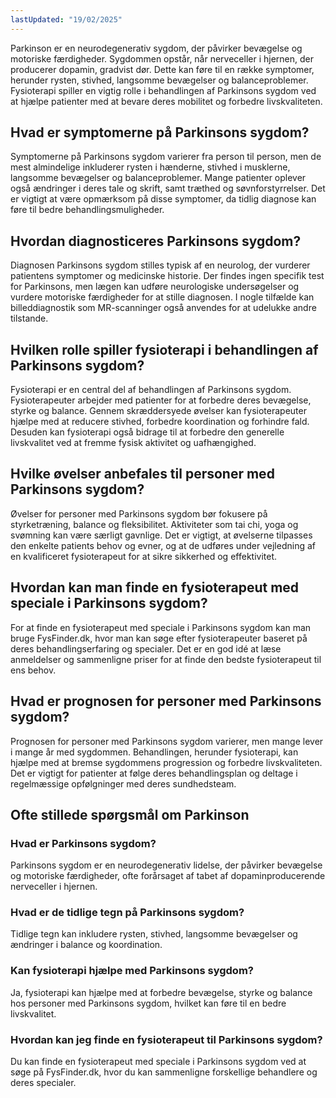```yaml
---
lastUpdated: "19/02/2025"
---
```


Parkinson er en neurodegenerativ sygdom, der påvirker bevægelse og motoriske færdigheder. Sygdommen opstår, når nerveceller i hjernen, der producerer dopamin, gradvist dør. Dette kan føre til en række symptomer, herunder rysten, stivhed, langsomme bevægelser og balanceproblemer. Fysioterapi spiller en vigtig rolle i behandlingen af Parkinsons sygdom ved at hjælpe patienter med at bevare deres mobilitet og forbedre livskvaliteten.

## Hvad er symptomerne på Parkinsons sygdom?

Symptomerne på Parkinsons sygdom varierer fra person til person, men de mest almindelige inkluderer rysten i hænderne, stivhed i musklerne, langsomme bevægelser og balanceproblemer. Mange patienter oplever også ændringer i deres tale og skrift, samt træthed og søvnforstyrrelser. Det er vigtigt at være opmærksom på disse symptomer, da tidlig diagnose kan føre til bedre behandlingsmuligheder.

## Hvordan diagnosticeres Parkinsons sygdom?

Diagnosen Parkinsons sygdom stilles typisk af en neurolog, der vurderer patientens symptomer og medicinske historie. Der findes ingen specifik test for Parkinsons, men lægen kan udføre neurologiske undersøgelser og vurdere motoriske færdigheder for at stille diagnosen. I nogle tilfælde kan billeddiagnostik som MR-scanninger også anvendes for at udelukke andre tilstande.

## Hvilken rolle spiller fysioterapi i behandlingen af Parkinsons sygdom?

Fysioterapi er en central del af behandlingen af Parkinsons sygdom. Fysioterapeuter arbejder med patienter for at forbedre deres bevægelse, styrke og balance. Gennem skræddersyede øvelser kan fysioterapeuter hjælpe med at reducere stivhed, forbedre koordination og forhindre fald. Desuden kan fysioterapi også bidrage til at forbedre den generelle livskvalitet ved at fremme fysisk aktivitet og uafhængighed.

## Hvilke øvelser anbefales til personer med Parkinsons sygdom?

Øvelser for personer med Parkinsons sygdom bør fokusere på styrketræning, balance og fleksibilitet. Aktiviteter som tai chi, yoga og svømning kan være særligt gavnlige. Det er vigtigt, at øvelserne tilpasses den enkelte patients behov og evner, og at de udføres under vejledning af en kvalificeret fysioterapeut for at sikre sikkerhed og effektivitet.

## Hvordan kan man finde en fysioterapeut med speciale i Parkinsons sygdom?

For at finde en fysioterapeut med speciale i Parkinsons sygdom kan man bruge FysFinder.dk, hvor man kan søge efter fysioterapeuter baseret på deres behandlingserfaring og specialer. Det er en god idé at læse anmeldelser og sammenligne priser for at finde den bedste fysioterapeut til ens behov.

## Hvad er prognosen for personer med Parkinsons sygdom?

Prognosen for personer med Parkinsons sygdom varierer, men mange lever i mange år med sygdommen. Behandlingen, herunder fysioterapi, kan hjælpe med at bremse sygdommens progression og forbedre livskvaliteten. Det er vigtigt for patienter at følge deres behandlingsplan og deltage i regelmæssige opfølgninger med deres sundhedsteam.

## Ofte stillede spørgsmål om Parkinson

### Hvad er Parkinsons sygdom?

Parkinsons sygdom er en neurodegenerativ lidelse, der påvirker bevægelse og motoriske færdigheder, ofte forårsaget af tabet af dopaminproducerende nerveceller i hjernen.

### Hvad er de tidlige tegn på Parkinsons sygdom?

Tidlige tegn kan inkludere rysten, stivhed, langsomme bevægelser og ændringer i balance og koordination.

### Kan fysioterapi hjælpe med Parkinsons sygdom?

Ja, fysioterapi kan hjælpe med at forbedre bevægelse, styrke og balance hos personer med Parkinsons sygdom, hvilket kan føre til en bedre livskvalitet.

### Hvordan kan jeg finde en fysioterapeut til Parkinsons sygdom?

Du kan finde en fysioterapeut med speciale i Parkinsons sygdom ved at søge på FysFinder.dk, hvor du kan sammenligne forskellige behandlere og deres specialer.
